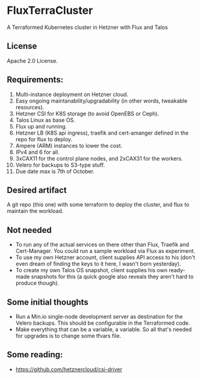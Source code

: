 # FluxTerraCluster
A Terraformed Kubernetes cluster in Hetzner with Flux and Talos 

## License

Apache 2.0 License. 

## Requirements:

1. Multi-instance deployment on Hetzner cloud. 
2. Easy ongoing maintanability/upgradability (in other words, tweakable resources).
3. Hetzner CSI for K8S storage (to avoid OpenEBS or Ceph).
4. Talos Linux as base OS. 
5. Flux up and running. 
6. Hetzner LB (K8S api ingress), traefik and cert-amanger defined in the repo for flux to deploy.
7. Ampere (ARM) instances to lower the cost. 
8. IPv4 and 6 for all. 
9. 3xCAX11 for the control plane nodes, and 2xCAX31 for the workers. 
10. Velero for backups to S3-type stuff.
11. Due date max is 7th of October. 

## Desired artifact

A git repo (this one) with some terraform to deploy the cluster, and flux to maintain the workload. 

## Not needed

* To run any of the actual services on there other than Flux, Traefik and Cert-Manager. You could run a sample workload via Flux as experiment. 
* To use my own Hetzner account, client supplies API access to his (don't even dream of finding the keys to it here, I wasn't born yesterday). 
* To create my own Talos OS snapshot, client supplies his own ready-made snapshots for this (a quick google also reveals they aren't hard to produce though). 

## Some initial thoughts

* Run a Min.io single-node development server as destination for the Velero backups. This should be configurable in the Terraformed code. 
* Make everything that can be a variable, a variable. So all that's needed for upgrades is to change some tfvars file. 

## Some reading:

* https://github.com/hetznercloud/csi-driver

